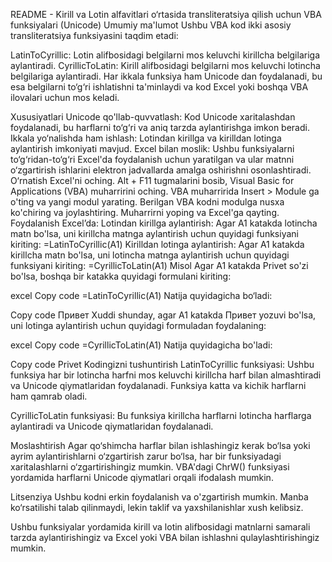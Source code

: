 README - Kirill va Lotin alfavitlari o‘rtasida transliteratsiya qilish uchun VBA funksiyalari (Unicode)
Umumiy ma'lumot
Ushbu VBA kod ikki asosiy transliteratsiya funksiyasini taqdim etadi:

LatinToCyrillic: Lotin alifbosidagi belgilarni mos keluvchi kirillcha belgilariga aylantiradi.
CyrillicToLatin: Kirill alifbosidagi belgilarni mos keluvchi lotincha belgilariga aylantiradi.
Har ikkala funksiya ham Unicode dan foydalanadi, bu esa belgilarni to‘g‘ri ishlatishni ta'minlaydi va kod Excel yoki boshqa VBA ilovalari uchun mos keladi.

Xususiyatlari
Unicode qo'llab-quvvatlash: Kod Unicode xaritalashdan foydalanadi, bu harflarni to‘g‘ri va aniq tarzda aylantirishga imkon beradi.
Ikkala yo‘nalishda ham ishlash: Lotindan kirillga va kirilldan lotinga aylantirish imkoniyati mavjud.
Excel bilan moslik: Ushbu funksiyalarni to‘g‘ridan-to‘g‘ri Excel'da foydalanish uchun yaratilgan va ular matnni o‘zgartirish ishlarini elektron jadvallarda amalga oshirishni osonlashtiradi.
O‘rnatish
Excel'ni oching.
Alt + F11 tugmalarini bosib, Visual Basic for Applications (VBA) muharririni oching.
VBA muharririda Insert > Module ga o'ting va yangi modul yarating.
Berilgan VBA kodni modulga nusxa ko'chiring va joylashtiring.
Muharrirni yoping va Excel'ga qayting.
Foydalanish
Excel’da:
Lotindan kirillga aylantirish:
Agar A1 katakda lotincha matn bo'lsa, uni kirillcha matnga aylantirish uchun quyidagi funksiyani kiriting:
=LatinToCyrillic(A1)
Kirilldan lotinga aylantirish:
Agar A1 katakda kirillcha matn bo'lsa, uni lotincha matnga aylantirish uchun quyidagi funksiyani kiriting:
=CyrillicToLatin(A1)
Misol
Agar A1 katakda Privet so'zi bo'lsa, boshqa bir katakka quyidagi formulani kiriting:

excel
Copy code
=LatinToCyrillic(A1)
Natija quyidagicha bo‘ladi:

Copy code
Привет
Xuddi shunday, agar A1 katakda Привет yozuvi bo'lsa, uni lotinga aylantirish uchun quyidagi formuladan foydalaning:

excel
Copy code
=CyrillicToLatin(A1)
Natija quyidagicha bo'ladi:

Copy code
Privet
Kodingizni tushuntirish
LatinToCyrillic funksiyasi: Ushbu funksiya har bir lotincha harfni mos keluvchi kirillcha harf bilan almashtiradi va Unicode qiymatlaridan foydalanadi. Funksiya katta va kichik harflarni ham qamrab oladi.

CyrillicToLatin funksiyasi: Bu funksiya kirillcha harflarni lotincha harflarga aylantiradi va Unicode qiymatlaridan foydalanadi.

Moslashtirish
Agar qo‘shimcha harflar bilan ishlashingiz kerak bo‘lsa yoki ayrim aylantirishlarni o‘zgartirish zarur bo‘lsa, har bir funksiyadagi xaritalashlarni o‘zgartirishingiz mumkin. VBA'dagi ChrW() funksiyasi yordamida harflarni Unicode qiymatlari orqali ifodalash mumkin.

Litsenziya
Ushbu kodni erkin foydalanish va o'zgartirish mumkin. Manba ko‘rsatilishi talab qilinmaydi, lekin taklif va yaxshilanishlar xush kelibsiz.

Ushbu funksiyalar yordamida kirill va lotin alifbosidagi matnlarni samarali tarzda aylantirishingiz va Excel yoki VBA bilan ishlashni qulaylashtirishingiz mumkin.